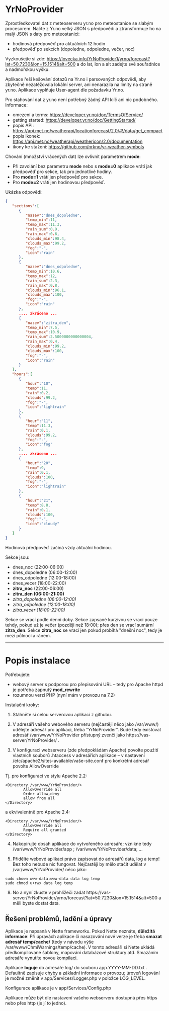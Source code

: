 
# YrNoProvider

Zprostředkovatel dat z meteoserveru yr.no pro meteostanice se slabým procesorem.
Načte z Yr.no velký JSON s předpovědí a ztransformuje ho na malý JSON s daty pro meteostanici:
- hodinová předpověď pro aktuálních 12 hodin
- předpověď po sekcích (dopoledne, odpoledne, večer, noc)

Vyzkoušejte si zde: https://lovecka.info/YrNoProvider1/yrno/forecast?lat=50.7230&lon=15.1514&alt=500 a do lat, lon a alt zadejte své souřadnice a nadmořskou výšku.

Aplikace řeší kešování dotazů na Yr.no i parsovaných odpovědí, aby zbytečně nezatěžovala lokální server, ani nenarazila na limity na straně yr.no. Aplikace vyplňuje User-agent dle požadavku Yr.no.

Pro stahování dat z yr.no není potřebný žádný API klíč ani nic podobného. Informace:
- omezení a terms: https://developer.yr.no/doc/TermsOfService/
- getting started: https://developer.yr.no/doc/GettingStarted/
- popis API: https://api.met.no/weatherapi/locationforecast/2.0/#!/data/get_compact
- popis ikonek: https://api.met.no/weatherapi/weathericon/2.0/documentation
- ikony ke stažení: https://github.com/nrkno/yr-weather-symbols

Chování (množství vrácených dat) lze ovlivnit parametrem **mode**:
- Při zavolání bez parametru **mode** nebo s **mode=0** aplikace vrátí jak předpověď pro sekce, tak pro jednotlivé hodiny.
- Pro **mode=1** vrátí jen předpověď pro sekce.
- Pro **mode=2** vrátí jen hodinovou předpověď.

Ukázka odpovědi:

```json
{
   "sections":[
      {
         "nazev":"dnes_dopoledne",
         "temp_min":11,
         "temp_max":11.3,
         "rain_sum":0.9,
         "rain_max":0.6,
         "clouds_min":98.4,
         "clouds_max":99.2,
         "fog":"-",
         "icon":"rain"
      },
      {
         "nazev":"dnes_odpoledne",
         "temp_min":10.6,
         "temp_max":12,
         "rain_sum":2.3,
         "rain_max":0.8,
         "clouds_min":96.1,
         "clouds_max":100,
         "fog":"-",
         "icon":"rain"
      },
      .... zkráceno ...
      {
         "nazev":"zitra_den",
         "temp_min":7.5,
         "temp_max":10.9,
         "rain_sum":2.5000000000000004,
         "rain_max":0.4,
         "clouds_min":99.2,
         "clouds_max":100,
         "fog":"-",
         "icon":"rain"
      }
   ],
   "hours":[
      {
         "hour":"10",
         "temp":11,
         "rain":0.2,
         "clouds":99.2,
         "fog":"-",
         "icon":"lightrain"
      },
      {
         "hour":"11",
         "temp":11.3,
         "rain":0.1,
         "clouds":99.2,
         "fog":"-",
         "icon":"fog"
      },
      .... zkráceno ...
      {
         "hour":"20",
         "temp":9,
         "rain":0.1,
         "clouds":100,
         "fog":"-",
         "icon":"lightrain"
      },
      {
         "hour":"21",
         "temp":8.8,
         "rain":0.1,
         "clouds":100,
         "fog":"-",
         "icon":"cloudy"
      }
   ]
}
```

Hodinová předpověď začíná vždy aktuální hodinou.

Sekce jsou:
- dnes_noc (22:00-06:00)
- dnes_dopoledne (06:00-12:00)
- dnes_odpoledne (12:00-18:00)
- dnes_vecer (18:00-22:00)
- **zitra_noc** (22:00-06:00)
- **zitra_den (06:00-21:00)**
- *zitra_dopoledne (06:00-12:00)*
- *zitra_odpoledne (12:00-18:00)*
- *zitra_vecer (18:00-22:00)*

Sekce se vrací podle denní doby. Sekce zapsané kurzívou se vrací pouze tehdy, pokud už je večer (později než 18:00); přes den se vrací sumární **zitra_den**. Sekce **zitra_noc** se vrací jen pokud probíhá "dnešní noc", tedy je mezi půlnocí a ránem.

---
# Popis instalace

Potřebujete:

* webový server s podporou pro přepisování URL – tedy pro Apache httpd je potřeba zapnutý **mod_rewrite**
* rozumnou verzi PHP (nyní mám v provozu na 7.2)

Instalační kroky:

1) Stáhněte si celou serverovou aplikaci z githubu.

2) V adresáři vašeho webového serveru (nejčastěji něco jako /var/www/) udělejte adresář pro aplikaci, třeba "YrNoProvider". Bude tedy existovat adresář /var/www/YrNoProvider přístupný zvenčí jako https://vas-server/YrNoProvider/ .

3) V konfiguraci webserveru (zde předpokládám Apache) povolte použití vlastních souborů .htaccess v adresářích aplikace – v nastavení /etc/apache2/sites-available/vaše-site.conf pro konkrétní adresář povolte AllowOverride

Tj. pro konfiguraci ve stylu Apache 2.2:
```
<Directory /var/www/YrNoProvider/>
        AllowOverride all
        Order allow,deny
        allow from all
</Directory>
```
a ekvivalentně pro Apache 2.4:
```
<Directory /var/www/YrNoProvider/>
        AllowOverride all
        Require all granted
</Directory>
```

4) Nakopírujte obsah aplikace do vytvořeného adresáře; vznikne tedy /var/www/YrNoProvider/app ; /var/www/YrNoProvider/data; ...

5) Přidělte webové aplikaci právo zapisovat do adresářů data, log a temp! Bez toho nebude nic fungovat. Nejčastěji by mělo stačit udělat v /var/www/YrNoProvider/ něco jako:

```
sudo chown www-data:www-data data log temp
sudo chmod u+rwx data log temp
```

8) No a nyní zkuste v prohlížeči zadat https://vas-server/YrNoProvider/yrno/forecast?lat=50.7230&lon=15.1514&alt=500 a měli byste dostat data.


## Řešení problémů, ladění a úpravy

Aplikace je napsaná v Nette frameworku. Pokud Nette neznáte, **důležitá informace**: Při úpravách aplikace či nasazování nové verze je třeba **smazat adresář temp/cache/** (tedy v návodu výše /var/www/ChmiWarnings/temp/cache). V tomto adresáři si Nette ukládá předkompilované šablony, mapování databázové struktury atd. Smazáním adresáře vynutíte novou kompilaci.

Aplikace **loguje** do adresáře log/ do souboru app.YYYY-MM-DD.txt . Defaultně zapisuje chyby a základní informace o provozu; úroveň logování je možné změnit v app/Services/Logger.php v položce LOG_LEVEL.

Konfigurace aplikace je v app/Services/Config.php

Aplikace může být dle nastavení vašeho webserveru dostupná přes https nebo přes http (je jí to jedno).
